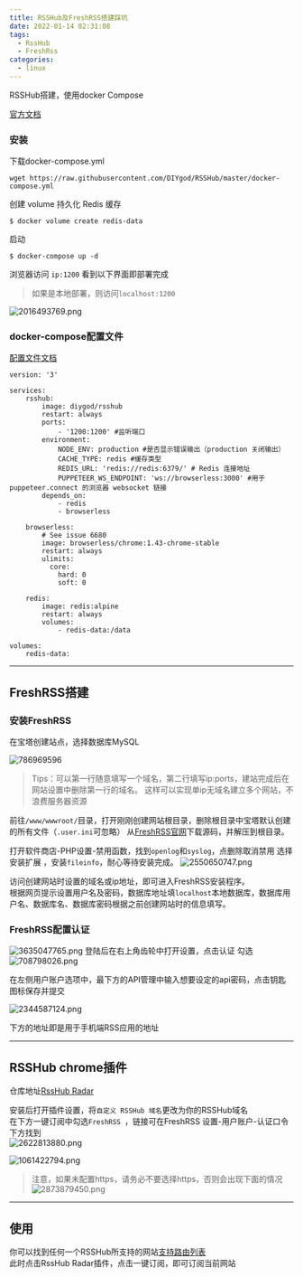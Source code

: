 ```yaml
---
title: RSSHub及FreshRSS搭建踩坑
date: 2022-01-14 02:31:08
tags:
  - RssHub
  - FreshRss
categories:
  - linux
---
```

RSSHub搭建，使用docker Compose  
<!--more-->
[官方文档][1]
### 安装 
下载docker-compose.yml  
```shell  
wget https://raw.githubusercontent.com/DIYgod/RSSHub/master/docker-compose.yml
```
创建 volume 持久化 Redis 缓存  
```shell  
$ docker volume create redis-data
```
启动  
```shell 
$ docker-compose up -d
```  
<!--more-->



浏览器访问 `ip:1200` 看到以下界面即部署完成
>如果是本地部署，则访问`localhost:1200`

![2016493769.png][2]
### docker-compose配置文件  
[配置文件文档][3]
```YML 
version: '3'

services:
    rsshub:
        image: diygod/rsshub
        restart: always
        ports:
            - '1200:1200' #监听端口
        environment:
            NODE_ENV: production #是否显示错误输出（production 关闭输出）
            CACHE_TYPE: redis #缓存类型
            REDIS_URL: 'redis://redis:6379/' # Redis 连接地址
            PUPPETEER_WS_ENDPOINT: 'ws://browserless:3000' #用于 puppeteer.connect 的浏览器 websocket 链接
        depends_on:
            - redis
            - browserless

    browserless:
        # See issue 6680
        image: browserless/chrome:1.43-chrome-stable
        restart: always
        ulimits:
          core:
            hard: 0
            soft: 0

    redis:
        image: redis:alpine
        restart: always
        volumes:
            - redis-data:/data

volumes:
    redis-data:
```




----------------------------

## FreshRSS搭建  

### 安装FreshRSS  

 在宝塔创建站点，选择数据库MySQL 

![786969596][4]  
>Tips：可以第一行随意填写一个域名，第二行填写ip:ports，建站完成后在网站设置中删除第一行的域名。
>这样可以实现单ip无域名建立多个网站，不浪费服务器资源  

 前往`/www/wwwroot/`目录，打开刚刚创建网站根目录，删除根目录中宝塔默认创建的所有文件（`.user.ini`可忽略）
从[FreshRSS官网][5]下载源码，并解压到根目录。 

 打开软件商店-PHP设置-禁用函数，找到`openlog`和`syslog`，点删除取消禁用
选择 安装扩展 ，安装`fileinfo`，耐心等待安装完成。
![2550650747.png][6]

 访问创建网站时设置的域名或ip地址，即可进入FreshRSS安装程序。  
根据网页提示设置用户名及密码，数据库地址填`localhost`本地数据库，数据库用户名、数据库名、数据库密码根据之前创建网站时的信息填写。 

### FreshRSS配置认证  

![3635047765.png][7]
登陆后在右上角齿轮中打开设置，点击认证
勾选 
![708798026.png][8]   

在左侧用户账户选项中，最下方的API管理中输入想要设定的api密码，点击钥匙图标保存并提交

![2344587124.png][9]  

下方的地址即是用于手机端RSS应用的地址  

----------------------------------  

## RSSHub chrome插件  

仓库地址[RssHub Radar][10] 

安装后打开插件设置，将`自定义 RSSHub 域名`更改为你的RSSHub域名  
在下方一键订阅中勾选`FreshRSS `，链接可在FreshRSS 设置-用户账户-认证口令下方找到  
![2622813880.png][11]  

![1061422794.png][12]   


>注意，如果未配置https，请务必不要选择https，否则会出现下面的情况![2873879450.png][13]

-----------------  

## 使用  

你可以找到任何一个RSSHub所支持的网站[支持路由列表][14]   
此时点击RssHub Radar插件，点击一键订阅，即可订阅当前网站


  [1]:https://docs.rsshub.app/install/#docker-compose-bu-shu 
  [2]:/images/2022-01-14/2016493769.png
  [3]:https://docs.rsshub.app/install/#pei-zhi 
  [4]:/images/2022-01-14/786969596.png
  [5]:https://www.freshrss.org/ 
  [6]: /images/2022-01-14/2550650747.png
  [7]: /images/2022-01-14/3635047765.png
  [8]: /images/2022-01-14/708798026.png
  [9]: /images/2022-01-14/2344587124.png
  [10]: https://github.com/DIYgod/RSSHub-Radar/
  [11]: /images/2022-01-14/2622813880.png
  [12]: /images/2022-01-14/1061422794.png
  [13]: /images/2022-01-14/2873879450.png
  [14]: https://docs.rsshub.app/social-media.html
